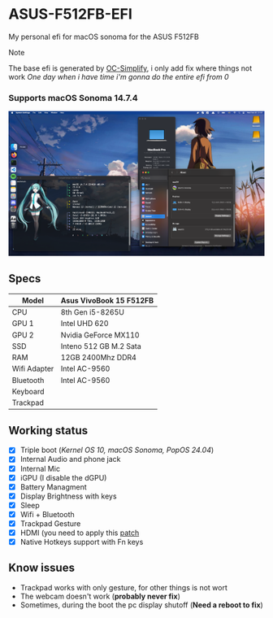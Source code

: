 # ASUS-F512FB-EFI

My personal efi for macOS sonoma for the ASUS F512FB

> [!NOTE]
> The base efi is generated by [OC-Simplify](https://github.com/lzhoang2801/OpCore-Simplify), i only add fix where things not work
> *One day when i have time i'm gonna do the entire efi from 0*

### Supports macOS Sonoma 14.7.4

![Desktop Screen](Images/desktop.png)

## Specs

|Model|Asus VivoBook 15 F512FB|
|---|---|
|CPU|8th Gen i5-8265U|
|GPU 1|Intel UHD 620|
|GPU 2|Nvidia GeForce MX110
|SSD|Inteno 512 GB M.2 Sata|
|RAM|12GB 2400Mhz DDR4|
|Wifi Adapter|Intel AC-9560|
|Bluetooth|Intel AC-9560|
|Keyboard||
|Trackpad||

## Working status

- [x] Triple boot (*Kernel OS 10, macOS Sonoma, PopOS 24.04*)
- [x] Internal Audio and phone jack 
- [x] Internal Mic
- [x] iGPU (I disable the dGPU)
- [x] Battery Managment
- [x] Display Brightness with keys
- [x] Sleep
- [x] Wifi + Bluetooth
- [x] Trackpad Gesture
- [x] HDMI (you need to apply this [patch](https://www.reddit.com/r/hackintosh/comments/hu46xm/fix_hdmi_port_and_possibly_others_not_working_on/)
- [x] Native Hotkeys support with Fn keys

## Know issues
- Trackpad works with only gesture, for other things is not wort
- The webcam doesn't work (**probably never fix**)
- Sometimes, during the boot the pc display shutoff (**Need a reboot to fix**)